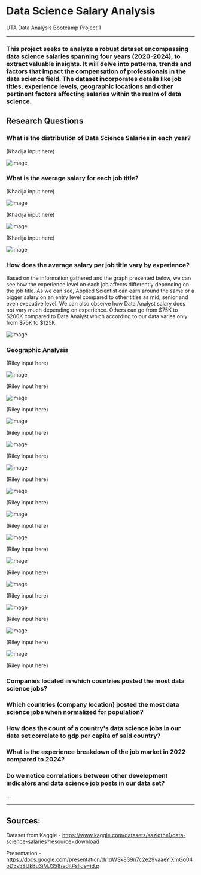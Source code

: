 # Data Science Salary Analysis
UTA Data Analysis Bootcamp Project 1

-----------------------------

### This project seeks to analyze a robust dataset encompassing data science salaries spanning four years (2020-2024), to extract valuable insights. It will delve into patterns, trends and factors that impact the compensation of professionals in the data science field. The dataset incorporates details like job titles, experience levels, geographic locations and other pertinent factors affecting salaries within the realm of data science.

## Research Questions

### What is the distribution of Data Science Salaries in each year?

(Khadija input here)

![image](https://github.com/TaylorMater/UTA-DAB-Project-1/blob/main/figures/khadija/fig001.png)

### What is the average salary for each job title? 

(Khadija input here)

![image](https://github.com/TaylorMater/UTA-DAB-Project-1/blob/main/figures/khadija/fig002.png)

(Khadija input here)


![image](https://github.com/TaylorMater/UTA-DAB-Project-1/blob/main/figures/khadija/fig003.png)

(Khadija input here)


![image](https://github.com/TaylorMater/UTA-DAB-Project-1/blob/main/figures/khadija/fig004.png)


### How does the average salary per job title vary by experience?
Based on the information gathered and the graph presented below, we can see how the experience level on each job affects differently depending on the job title. 
As we can see, Applied Scientist can earn around the same or a bigger salary on an entry level compared to other titles as mid, senior and even executive level.
We can also observe how Data Analyst salary does not vary much depending on experience. Others can go from $75K to $200K compared to Data Analyst which according to our data varies only from $75K to $125K.


![image](https://github.com/TaylorMater/UTA-DAB-Project-1/blob/main/figures/maria/fig001.png)


### Geographic Analysis

(Riley input here)


![image](https://github.com/TaylorMater/UTA-DAB-Project-1/blob/main/figures/riley/fig001.png)


(Riley input here)

![image](https://github.com/TaylorMater/UTA-DAB-Project-1/blob/main/figures/riley/fig002.png)

(Riley input here)


![image](https://github.com/TaylorMater/UTA-DAB-Project-1/blob/main/figures/riley/fig003.png)

(Riley input here)


![image](https://github.com/TaylorMater/UTA-DAB-Project-1/blob/main/figures/riley/fig004.png)

(Riley input here)


![image](https://github.com/TaylorMater/UTA-DAB-Project-1/blob/main/figures/riley/fig005.png)

(Riley input here)


![image](https://github.com/TaylorMater/UTA-DAB-Project-1/blob/main/figures/riley/fig006.png)

(Riley input here)


![image](https://github.com/TaylorMater/UTA-DAB-Project-1/blob/main/figures/riley/fig007.png)

(Riley input here)


![image](https://github.com/TaylorMater/UTA-DAB-Project-1/blob/main/figures/riley/fig008.png)

(Riley input here)


![image](https://github.com/TaylorMater/UTA-DAB-Project-1/blob/main/figures/riley/fig009.png)

(Riley input here)


![image](https://github.com/TaylorMater/UTA-DAB-Project-1/blob/main/figures/riley/fig010.png)

(Riley input here)


![image](https://github.com/TaylorMater/UTA-DAB-Project-1/blob/main/figures/riley/fig011.png)

(Riley input here)


![image](https://github.com/TaylorMater/UTA-DAB-Project-1/blob/main/figures/riley/fig012.png)

(Riley input here)


![image](https://github.com/TaylorMater/UTA-DAB-Project-1/blob/main/figures/riley/fig013.png)

(Riley input here)




### Companies located in which countries posted the most data science jobs?

### Which countries (company location) posted the most data science jobs when normalized for population?

### How does the count of a country's data science jobs in our data set correlate to gdp per capita of said country?

### What is the experience breakdown of the job market in 2022 compared to 2024?

### Do we notice correlations between other development indicators and data science job posts in our data set?

...






-------------------------
## Sources:
Dataset from Kaggle - https://www.kaggle.com/datasets/sazidthe1/data-science-salaries?resource=download

Presentation - https://docs.google.com/presentation/d/1dWSk839n7c2e29vaaeYlXmGo04oD5s5SUkBu3iMJ358/edit#slide=id.p
